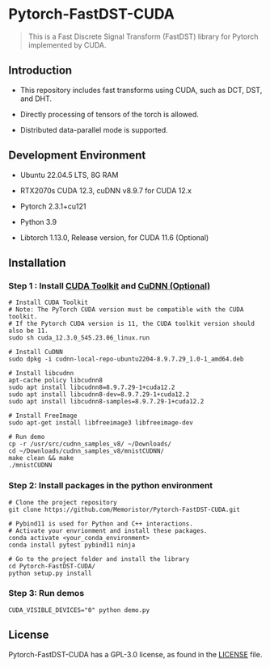 # Pytorch-FastDST-CUDA

> This is a Fast Discrete Signal Transform (FastDST) library for Pytorch implemented by CUDA.

## Introduction

* This repository includes fast transforms using CUDA, such as DCT, DST, and DHT.

* Directly processing of tensors of the torch is allowed.

* Distributed data-parallel mode is supported.

## Development Environment

* Ubuntu 22.04.5 LTS, 8G RAM

* RTX2070s CUDA 12.3, cuDNN v8.9.7 for CUDA 12.x

* Pytorch 2.3.1+cu121

* Python 3.9

* Libtorch 1.13.0, Release version, for CUDA 11.6 (Optional)

## Installation

### Step 1 : Install [CUDA Toolkit](https://developer.nvidia.com/cuda-downloads) and [CuDNN (Optional)](https://developer.nvidia.com/cudnn-downloads)

```shell
# Install CUDA Toolkit
# Note: The PyTorch CUDA version must be compatible with the CUDA toolkit. 
# If the Pytorch CUDA version is 11, the CUDA toolkit version should also be 11.
sudo sh cuda_12.3.0_545.23.06_linux.run

# Install CuDNN 
sudo dpkg -i cudnn-local-repo-ubuntu2204-8.9.7.29_1.0-1_amd64.deb

# Install libcudnn
apt-cache policy libcudnn8
sudo apt install libcudnn8=8.9.7.29-1+cuda12.2
sudo apt install libcudnn8-dev=8.9.7.29-1+cuda12.2
sudo apt install libcudnn8-samples=8.9.7.29-1+cuda12.2

# Install FreeImage
sudo apt-get install libfreeimage3 libfreeimage-dev

# Run demo
cp -r /usr/src/cudnn_samples_v8/ ~/Downloads/
cd ~/Downloads/cudnn_samples_v8/mnistCUDNN/
make clean && make
./mnistCUDNN
```

### Step 2: Install packages in the python environment

```shell
# Clone the project repository
git clone https://github.com/Memoristor/Pytorch-FastDST-CUDA.git

# Pybind11 is used for Python and C++ interactions. 
# Activate your envrionment and install these packages.
conda activate <your_conda_environment>
conda install pytest pybind11 ninja

# Go to the project folder and install the library
cd Pytorch-FastDST-CUDA/
python setup.py install
```

### Step 3: Run demos

```shell
CUDA_VISIBLE_DEVICES="0" python demo.py
```

## License

Pytorch-FastDST-CUDA has a GPL-3.0 license, as found in the [LICENSE](./LICENSE) file.
